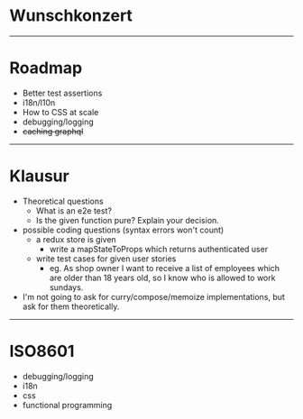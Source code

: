 # Wunschkonzert

---
# Roadmap
- Better test assertions
- i18n/l10n
- How to CSS at scale
- debugging/logging
- ~~caching graphql~~

---
# Klausur

- Theoretical questions
  - What is an e2e test?
  - Is the given function pure? Explain your decision.
- possible coding questions (syntax errors won't count)
  - a redux store is given
    - write a mapStateToProps which returns authenticated user
  - write test cases for given user stories
    - eg. As shop owner I want to receive a list of employees which are older than 18 years old, so I know who is allowed to work sundays.
- I'm not going to ask for curry/compose/memoize implementations, but ask for them theoretically.



---
# ISO8601


- debugging/logging
- i18n
- css
- functional programming



